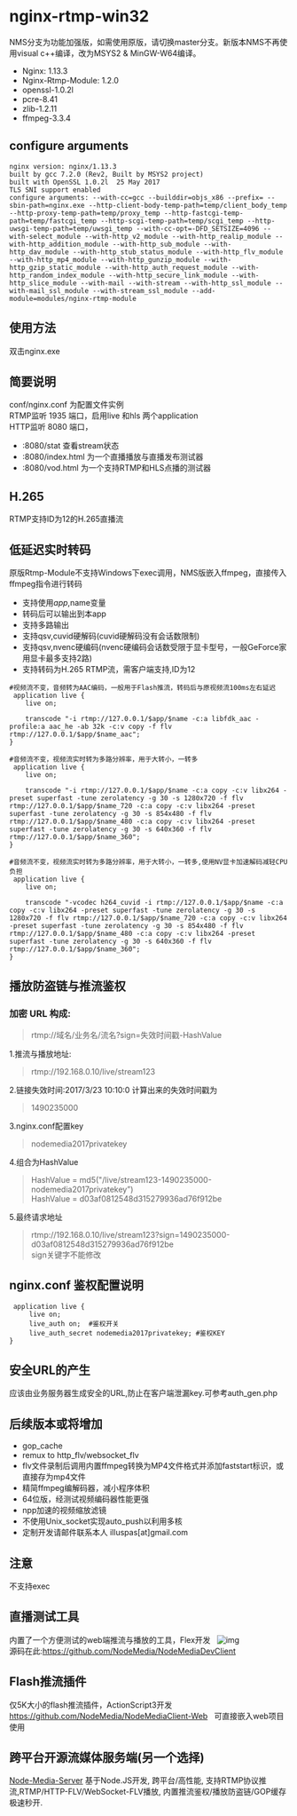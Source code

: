 nginx-rtmp-win32
================
NMS分支为功能加强版，如需使用原版，请切换master分支。新版本NMS不再使用visual c++编译，改为MSYS2 & MinGW-W64编译。

* Nginx: 1.13.3  
* Nginx-Rtmp-Module: 1.2.0  
* openssl-1.0.2l  
* pcre-8.41  
* zlib-1.2.11  
* ffmpeg-3.3.4  

## configure arguments
```
nginx version: nginx/1.13.3
built by gcc 7.2.0 (Rev2, Built by MSYS2 project)
built with OpenSSL 1.0.2l  25 May 2017
TLS SNI support enabled
configure arguments: --with-cc=gcc --builddir=objs_x86 --prefix= --sbin-path=nginx.exe --http-client-body-temp-path=temp/client_body_temp --http-proxy-temp-path=temp/proxy_temp --http-fastcgi-temp-path=temp/fastcgi_temp --http-scgi-temp-path=temp/scgi_temp --http-uwsgi-temp-path=temp/uwsgi_temp --with-cc-opt=-DFD_SETSIZE=4096 --with-select_module --with-http_v2_module --with-http_realip_module --with-http_addition_module --with-http_sub_module --with-http_dav_module --with-http_stub_status_module --with-http_flv_module --with-http_mp4_module --with-http_gunzip_module --with-http_gzip_static_module --with-http_auth_request_module --with-http_random_index_module --with-http_secure_link_module --with-http_slice_module --with-mail --with-stream --with-http_ssl_module --with-mail_ssl_module --with-stream_ssl_module --add-module=modules/nginx-rtmp-module
```

## 使用方法
双击nginx.exe

## 简要说明
conf/nginx.conf 为配置文件实例  
RTMP监听 1935 端口，启用live 和hls 两个application  
HTTP监听 8080 端口，
* :8080/stat 查看stream状态  
* :8080/index.html 为一个直播播放与直播发布测试器
* :8080/vod.html 为一个支持RTMP和HLS点播的测试器

## H.265
RTMP支持ID为12的H.265直播流

## 低延迟实时转码
原版Rtmp-Module不支持Windows下exec调用，NMS版嵌入ffmpeg，直接传入ffmpeg指令进行转码
* 支持使用$app,$name变量
* 转码后可以输出到本app
* 支持多路输出
* 支持qsv,cuvid硬解码(cuvid硬解码没有会话数限制)
* 支持qsv,nvenc硬编码(nvenc硬编码会话数受限于显卡型号，一般GeForce家用显卡最多支持2路)
* 支持转码为H.265 RTMP流，需客户端支持,ID为12

```
#视频流不变，音频转为AAC编码，一般用于Flash推流，转码后与原视频流100ms左右延迟
 application live {
    live on;
    
    transcode "-i rtmp://127.0.0.1/$app/$name -c:a libfdk_aac -profile:a aac_he -ab 32k -c:v copy -f flv rtmp://127.0.0.1/$app/$name_aac";
}
```

```
#音频流不变，视频流实时转为多路分辨率，用于大转小，一转多
 application live {
    live on;
    
    transcode "-i rtmp://127.0.0.1/$app/$name -c:a copy -c:v libx264 -preset superfast -tune zerolatency -g 30 -s 1280x720 -f flv rtmp://127.0.0.1/$app/$name_720 -c:a copy -c:v libx264 -preset superfast -tune zerolatency -g 30 -s 854x480 -f flv rtmp://127.0.0.1/$app/$name_480 -c:a copy -c:v libx264 -preset superfast -tune zerolatency -g 30 -s 640x360 -f flv rtmp://127.0.0.1/$app/$name_360";
}
```

```
#音频流不变，视频流实时转为多路分辨率，用于大转小，一转多,使用NV显卡加速解码减轻CPU负担
 application live {
    live on;
    
    transcode "-vcodec h264_cuvid -i rtmp://127.0.0.1/$app/$name -c:a copy -c:v libx264 -preset superfast -tune zerolatency -g 30 -s 1280x720 -f flv rtmp://127.0.0.1/$app/$name_720 -c:a copy -c:v libx264 -preset superfast -tune zerolatency -g 30 -s 854x480 -f flv rtmp://127.0.0.1/$app/$name_480 -c:a copy -c:v libx264 -preset superfast -tune zerolatency -g 30 -s 640x360 -f flv rtmp://127.0.0.1/$app/$name_360";
}
```

## 播放防盗链与推流鉴权
### 加密 URL 构成:
>rtmp://域名/业务名/流名?sign=失效时间戳-HashValue  

1.推流与播放地址:  
> rtmp://192.168.0.10/live/stream123

2.链接失效时间:2017/3/23 10:10:0 计算出来的失效时间戳为  
>1490235000

3.nginx.conf配置key  
>nodemedia2017privatekey

4.组合为HashValue  
>HashValue = md5("/live/stream123-1490235000-nodemedia2017privatekey”)   
>HashValue = d03af0812548d315279936ad76f912be

5.最终请求地址  
>rtmp://192.168.0.10/live/stream123?sign=1490235000-d03af0812548d315279936ad76f912be  
>sign关键字不能修改  

## nginx.conf 鉴权配置说明
```
 application live {
     live on;
     live_auth on;  #鉴权开关
     live_auth_secret nodemedia2017privatekey; #鉴权KEY
}
```
## 安全URL的产生  
应该由业务服务器生成安全的URL,防止在客户端泄漏key.可参考auth_gen.php

## 后续版本或将增加
* gop_cache
* remux to http_flv/websocket_flv
* flv文件录制后调用内置ffmpeg转换为MP4文件格式并添加faststart标识，或直接存为mp4文件
* 精简ffmpeg编解码器，减小程序体积 
* 64位版，经测试视频编码器性能更强
* npp加速的视频缩放滤镜 
* 不使用Unix_socket实现auto_push以利用多核
* 定制开发请邮件联系本人 illuspas[at]gmail.com

## 注意
不支持exec

## 直播测试工具 
内置了一个方便测试的web端推流与播放的工具，Flex开发  
![img](https://github.com/NodeMedia/NodeMediaDevClient/raw/master/QQ20160310-0.png)  
源码在此:https://github.com/NodeMedia/NodeMediaDevClient  

## Flash推流插件
仅5K大小的flash推流插件，ActionScript3开发
https://github.com/NodeMedia/NodeMediaClient-Web  
可直接嵌入web项目使用

## 跨平台开源流媒体服务端(另一个选择)
[Node-Media-Server](https://github.com/illuspas/Node-Media-Server) 基于Node.JS开发, 跨平台/高性能, 支持RTMP协议推流,RTMP/HTTP-FLV/WebSocket-FLV播放, 内置推流鉴权/播放防盗链/GOP缓存极速秒开.
